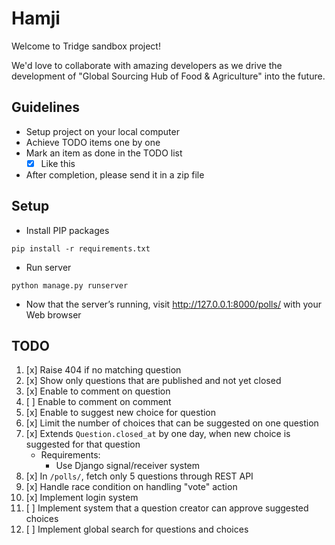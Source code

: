 # Hamji

Welcome to Tridge sandbox project!

We'd love to collaborate with amazing developers as we drive the development of "Global Sourcing Hub of Food & Agriculture" into the future.

## Guidelines
- Setup project on your local computer
- Achieve TODO items one by one
- Mark an item as done in the TODO list
    - [x] Like this
- After completion, please send it in a zip file


## Setup
- Install PIP packages
```
pip install -r requirements.txt
```
- Run server
```
python manage.py runserver
```
- Now that the server’s running, visit http://127.0.0.1:8000/polls/ with your Web browser


## TODO
1.  [x] Raise 404 if no matching question
2.  [x] Show only questions that are published and not yet closed
3.  [x] Enable to comment on question
4.  [ ] Enable to comment on comment
5.  [x] Enable to suggest new choice for question
6.  [x] Limit the number of choices that can be suggested on one question
7.  [x] Extends `Question.closed_at` by one day, when new choice is suggested for that question
     - Requirements:
         - Use Django signal/receiver system
8.  [x] In `/polls/`, fetch only 5 questions through REST API
9.  [x] Handle race condition on handling "vote" action
10. [x] Implement login system
11. [ ] Implement system that a question creator can approve suggested choices
12. [ ] Implement global search for questions and choices

